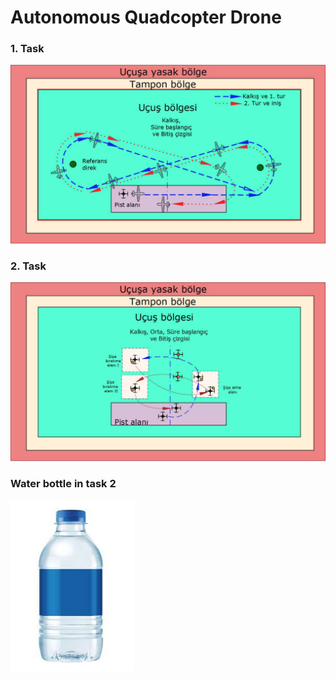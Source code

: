 # Autonomous Quadcopter Drone




### 1. Task

![Image](Images/1.jpg)


### 2. Task

![Image](Images/2.jpg)



### Water bottle in task 2


<img src="Images/3.jpg" width="198">
